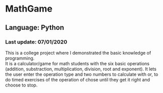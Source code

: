 # MathGame
## Language: Python
### Last update: 07/01/2020
This is a college project where I demonstrated the basic knowledge of programming.\
It is a calculator/game for math students with the six basic operations (addition, substraction, 
multiplication, division, root and exponent). It lets the user enter the operation type and two numbers 
to calculate with or, to do timed exercises of the operation of chose until they get it right and choose to stop.
